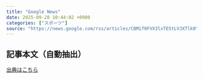 ```yaml
---
title: "Google News"
date: 2025-09-28 10:44:02 +0900
categories: ["スポーツ"]
source: "https://news.google.com/rss/articles/CBMif0FVX3lxTE5tLVJXTlk0Yk9lOUhRdmQ1N04xWTR6RUpTLVEyalY4SGtmNHNaUlF3c3NJWlRoc0Nvd3pjV09DYnRXWExsb1JvcVA4OGVNNW00S2UzV1hua1BkSmhJOWlZb0tGV3dKZFF1eEJTZVAxQ1NGV3pXYnMwdzRxS1RTb1U?oc=5"
---
```


## 記事本文（自動抽出）
<body class="y0K44d EA71Tc" id="readabilityBody"></body>

[出典はこちら](https://news.google.com/rss/articles/CBMif0FVX3lxTE5tLVJXTlk0Yk9lOUhRdmQ1N04xWTR6RUpTLVEyalY4SGtmNHNaUlF3c3NJWlRoc0Nvd3pjV09DYnRXWExsb1JvcVA4OGVNNW00S2UzV1hua1BkSmhJOWlZb0tGV3dKZFF1eEJTZVAxQ1NGV3pXYnMwdzRxS1RTb1U?oc=5)
